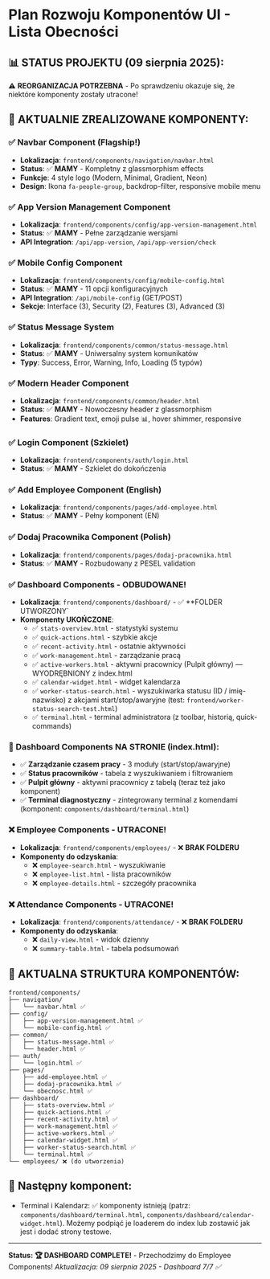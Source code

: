 # Plan Rozwoju Komponentów UI - Lista Obecności

## 📊 STATUS PROJEKTU (09 sierpnia 2025):
⚠️ **REORGANIZACJA POTRZEBNA** - Po sprawdzeniu okazuje się, że niektóre komponenty zostały utracone!

## 🎯 AKTUALNIE ZREALIZOWANE KOMPONENTY:

### ✅ Navbar Component (Flagship!)
- **Lokalizacja**: `frontend/components/navigation/navbar.html` 
- **Status**: ✅ **MAMY** - Kompletny z glassmorphism effects
- **Funkcje**: 4 style logo (Modern, Minimal, Gradient, Neon)
- **Design**: Ikona `fa-people-group`, backdrop-filter, responsive mobile menu

### ✅ App Version Management Component
- **Lokalizacja**: `frontend/components/config/app-version-management.html`
- **Status**: ✅ **MAMY** - Pełne zarządzanie wersjami
- **API Integration**: `/api/app-version`, `/api/app-version/check`

### ✅ Mobile Config Component
- **Lokalizacja**: `frontend/components/config/mobile-config.html`
- **Status**: ✅ **MAMY** - 11 opcji konfiguracyjnych
- **API Integration**: `/api/mobile-config` (GET/POST)
- **Sekcje**: Interface (3), Security (2), Features (3), Advanced (3)

### ✅ Status Message System
- **Lokalizacja**: `frontend/components/common/status-message.html`
- **Status**: ✅ **MAMY** - Uniwersalny system komunikatów
- **Typy**: Success, Error, Warning, Info, Loading (5 typów)

### ✅ Modern Header Component
- **Lokalizacja**: `frontend/components/common/header.html`
- **Status**: ✅ **MAMY** - Nowoczesny header z glassmorphism
- **Features**: Gradient text, emoji pulse 📊, hover shimmer, responsive

### ✅ Login Component (Szkielet)
- **Lokalizacja**: `frontend/components/auth/login.html`
- **Status**: ✅ **MAMY** - Szkielet do dokończenia

### ✅ Add Employee Component (English)
- **Lokalizacja**: `frontend/components/pages/add-employee.html`
- **Status**: ✅ **MAMY** - Pełny komponent (EN)

### ✅ Dodaj Pracownika Component (Polish)
- **Lokalizacja**: `frontend/components/pages/dodaj-pracownika.html`
- **Status**: ✅ **MAMY** - Rozbudowany z PESEL validation

### ✅ Dashboard Components - ODBUDOWANE!
- **Lokalizacja**: `frontend/components/dashboard/` - ✅ **FOLDER UTWORZONY`
- **Komponenty UKOŃCZONE**:
  - ✅ `stats-overview.html` - statystyki systemu
  - ✅ `quick-actions.html` - szybkie akcje
  - ✅ `recent-activity.html` - ostatnie aktywności  
  - ✅ `work-management.html` - zarządzanie pracą
  - ✅ `active-workers.html` - aktywni pracownicy (Pulpit główny) — WYODRĘBNIONY z index.html
  - ✅ `calendar-widget.html` - widget kalendarza
  - ✅ `worker-status-search.html` - wyszukiwarka statusu (ID / imię-nazwisko) z akcjami start/stop/awaryjne (test: `frontend/worker-status-search-test.html`)
  - ✅ `terminal.html` - terminal administratora (z toolbar, historią, quick-commands)

### 🎯 Dashboard Components NA STRONIE (index.html):
- ✅ **Zarządzanie czasem pracy** - 3 moduły (start/stop/awaryjne)
- ✅ **Status pracowników** - tabela z wyszukiwaniem i filtrowaniem
- ✅ **Pulpit główny** - aktywni pracownicy z tabelą (teraz też jako komponent)
- ✅ **Terminal diagnostyczny** - zintegrowany terminal z komendami (komponent: `components/dashboard/terminal.html`)
  
### ❌ Employee Components - UTRACONE!
- **Lokalizacja**: `frontend/components/employees/` - ❌ **BRAK FOLDERU**
- **Komponenty do odzyskania**:
  - ❌ `employee-search.html` - wyszukiwanie
  - ❌ `employee-list.html` - lista pracowników
  - ❌ `employee-details.html` - szczegóły pracownika

### ❌ Attendance Components - UTRACONE!
- **Lokalizacja**: `frontend/components/attendance/` - ❌ **BRAK FOLDERU**
- **Komponenty do odzyskania**:
  - ❌ `daily-view.html` - widok dzienny
  - ❌ `summary-table.html` - tabela podsumowań

## 📁 AKTUALNA STRUKTURA KOMPONENTÓW:
```
frontend/components/
├── navigation/
│   └── navbar.html ✅
├── config/
│   ├── app-version-management.html ✅
│   └── mobile-config.html ✅
├── common/
│   ├── status-message.html ✅
│   └── header.html ✅
├── auth/
│   └── login.html ✅
├── pages/
│   ├── add-employee.html ✅
│   ├── dodaj-pracownika.html ✅
│   └── obecnosc.html ✅
├── dashboard/
│   ├── stats-overview.html ✅
│   ├── quick-actions.html ✅
│   ├── recent-activity.html ✅
│   ├── work-management.html ✅
│   ├── active-workers.html ✅
│   ├── calendar-widget.html ✅
│   ├── worker-status-search.html ✅
│   └── terminal.html ✅
└── employees/ ❌ (do utworzenia)
```

## 🔧 Następny komponent:
- Terminal i Kalendarz: ✅ komponenty istnieją (patrz: `components/dashboard/terminal.html`, `components/dashboard/calendar-widget.html`). Możemy podpiąć je loaderem do index lub zostawić jak jest i dodać strony testowe.

---
**Status: 🏆 DASHBOARD COMPLETE!** - Przechodzimy do Employee Components!
*Aktualizacja: 09 sierpnia 2025 - Dashboard 7/7 ✅*
